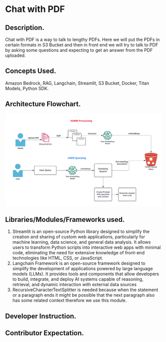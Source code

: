 # Chat with PDF 

## Description.
Chat with PDF is a way to talk to lengthy PDFs. Here we will put the PDFs in certain formats in S3 Bucket and then in front end we will try to talk to PDF by asking some questions and expecting to get an answer from the PDF uploaded. 

## Concepts Used. 
Amazon Bedrock, RAG, Langchain, Streamlit, S3 Bucket, Docker, Titan Models, Python SDK. 

## Architecture Flowchart. 
![Chat with PDF](Bedrock-ChatWithPdf.png)

## Libraries/Modules/Frameworks used. 
1. Streamlit is an open-source Python library designed to simplify the creation and sharing of custom web applications, particularly for machine learning, data science, and general data analysis. It allows users to transform Python scripts into interactive web apps with minimal code, eliminating the need for extensive knowledge of front-end technologies like HTML, CSS, or JavaScript. 
2. Langchain Framework is an open-source framework designed to simplify the development of applications powered by large language models (LLMs). It provides tools and components that allow developers to build, integrate, and deploy AI systems capable of reasoning, retrieval, and dynamic interaction with external data sources
3. RecursiveCharacterTextSplitter is needed because when the statement or a paragraph ends it might be possible that the next paragraph also has some related context therefore we use this module. 

## Developer Instruction. 

## Contributor Expectation. 
